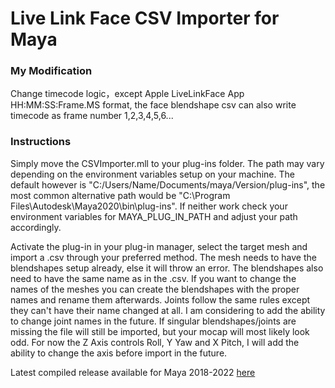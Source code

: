 # Live Link Face CSV Importer for Maya

### My Modification
Change timecode logic，except Apple LiveLinkFace App HH:MM:SS:Frame.MS format, the face blendshape csv can also write timecode as frame number 1,2,3,4,5,6...

### Instructions

Simply move the CSVImporter.mll to your plug-ins folder. The path may vary depending on the environment variables setup on your machine. The default however is "C:/Users/Name/Documents/maya/Version/plug-ins", the most common alternative path would be "C:\Program Files\Autodesk\Maya2020\bin\plug-ins". If neither work check your environment variables for MAYA_PLUG_IN_PATH and adjust your path accordingly.

Activate the plug-in in your plug-in manager, select the target mesh and import a .csv through your preferred method. The mesh needs to have the blendshapes setup already, else it will throw an error. The blendshapes also need to have the same name as in the .csv. If you want to change the names of the meshes you can create the blendshapes with the proper names and rename them afterwards. Joints follow the same rules except they can't have their name changed at all. I am considering to add the ability to change joint names in the future. If singular blendshapes/joints are missing the file will still be imported, but your mocap will most likely look odd. For now the Z Axis controls Roll, Y Yaw and X Pitch, I will add the ability to change the axis before import in the future.

Latest compiled release available for Maya 2018-2022 [here](https://github.com/ArhasGH/Live-Link-Face-CSV-to-Maya/releases/latest)

